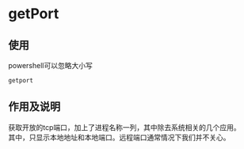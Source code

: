 # getPort
## 使用
powershell可以忽略大小写
```pwsh
getport
```

## 作用及说明
获取开放的tcp端口，加上了进程名称一列，其中除去系统相关的几个应用。  
其中，只显示本地地址和本地端口。远程端口通常情况下我们并不关心。  